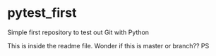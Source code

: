# pytest_first
Simple first repository to test out Git with Python

This is inside the readme file. Wonder if this is master or branch?? PS
